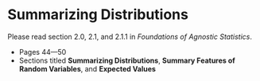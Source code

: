 # Summarizing Distributions 

Please read section 2.0, 2.1, and 2.1.1 in *Foundations of Agnostic Statistics*. 

- Pages 44—50
- Sections titled **Summarizing Distributions**, **Summary Features of Random Variables**, and **Expected Values**
